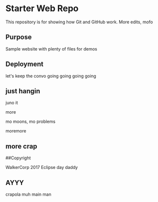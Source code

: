 # Starter Web Repo

This repository is for showing how Git and GitHub work. More edits, mofo

## Purpose

Sample website with plenty of files for demos

## Deployment

let's keep the convo going
going
going
going
## just hangin

juno it

more

mo moons, mo problems

moremore

## more crap

##Copyright

WalkerCorp 2017 Eclipse day daddy

## AYYY

crapola muh main man